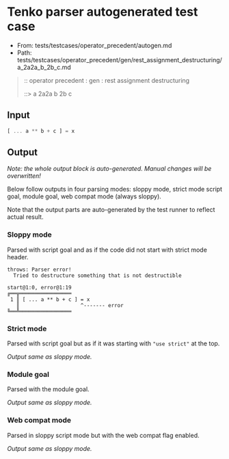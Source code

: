 # Tenko parser autogenerated test case

- From: tests/testcases/operator_precedent/autogen.md
- Path: tests/testcases/operator_precedent/gen/rest_assignment_destructuring/a_2a2a_b_2b_c.md

> :: operator precedent : gen : rest assignment destructuring
>
> ::> a 2a2a b 2b c

## Input


`````js
[ ... a ** b + c ] = x
`````

## Output

_Note: the whole output block is auto-generated. Manual changes will be overwritten!_

Below follow outputs in four parsing modes: sloppy mode, strict mode script goal, module goal, web compat mode (always sloppy).

Note that the output parts are auto-generated by the test runner to reflect actual result.

### Sloppy mode

Parsed with script goal and as if the code did not start with strict mode header.

`````
throws: Parser error!
  Tried to destructure something that is not destructible

start@1:0, error@1:19
╔══╦═════════════════
 1 ║ [ ... a ** b + c ] = x
   ║                    ^------- error
╚══╩═════════════════

`````

### Strict mode

Parsed with script goal but as if it was starting with `"use strict"` at the top.

_Output same as sloppy mode._

### Module goal

Parsed with the module goal.

_Output same as sloppy mode._

### Web compat mode

Parsed in sloppy script mode but with the web compat flag enabled.

_Output same as sloppy mode._
